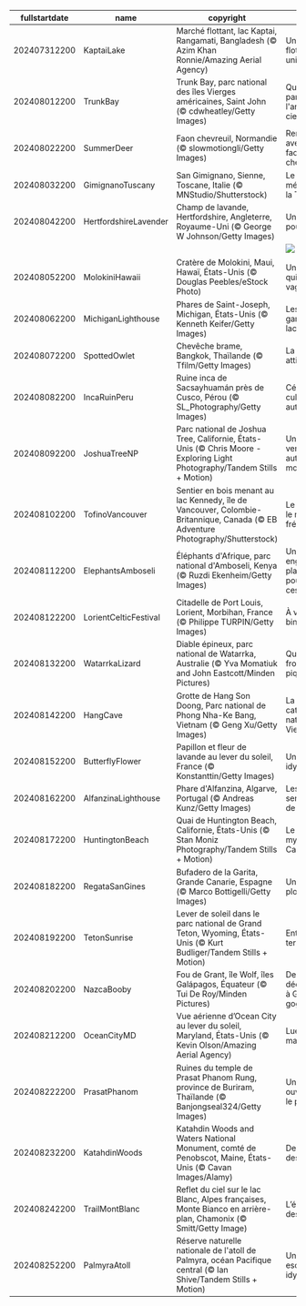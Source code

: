 |fullstartdate|name|copyright|title|image|
|--|--|--|--|--|
202407312200|KaptaiLake|Marché flottant, lac Kaptai, Rangamati, Bangladesh (© Azim Khan Ronnie/Amazing Aerial Agency)|Un marché flottant unique|![](/fr-FR/2024/08/202407312200KaptaiLake.jpg)|
202408012200|TrunkBay|Trunk Bay, parc national des îles Vierges américaines, Saint John (© cdwheatley/Getty Images)|Quelque part sous l'arc-en-ciel|![](/fr-FR/2024/08/202408012200TrunkBay.jpg)|
202408022200|SummerDeer|Faon chevreuil, Normandie (© slowmotiongli/Getty Images)|Rencontre avec les faons chevreuils|![](/fr-FR/2024/08/202408022200SummerDeer.jpg)|
202408032200|GimignanoTuscany|San Gimignano, Sienne, Toscane, Italie (© MNStudio/Shutterstock)|Le joyau médiéval de la Toscane|![](/fr-FR/2024/08/202408032200GimignanoTuscany.jpg)|
202408042200|HertfordshireLavender|Champ de lavande, Hertfordshire, Angleterre, Royaume-Uni (© George W Johnson/Getty Images)|Une mer de pourpre|![](/fr-FR/2024/08/202408042200HertfordshireLavender.jpg)|
||||![](/fr-FR/2024/08/.jpg)|
202408052200|MolokiniHawaii|Cratère de Molokini, Maui, Hawaï, États-Unis (© Douglas Peebles/eStock Photo)|Un cratère qui fait des vagues|![](/fr-FR/2024/08/202408052200MolokiniHawaii.jpg)|
202408062200|MichiganLighthouse|Phares de Saint-Joseph, Michigan, États-Unis (© Kenneth Keifer/Getty Images)|Les gardiens du lac|![](/fr-FR/2024/08/202408062200MichiganLighthouse.jpg)|
202408072200|SpottedOwlet|Chevêche brame, Bangkok, Thaïlande (© Tfilm/Getty Images)|La chouette attitude|![](/fr-FR/2024/08/202408072200SpottedOwlet.jpg)|
202408082200|IncaRuinPeru|Ruine inca de Sacsayhuamán près de Cusco, Pérou (© SL_Photography/Getty Images)|Célébrons la culture autochtone|![](/fr-FR/2024/08/202408082200IncaRuinPeru.jpg)|
202408092200|JoshuaTreeNP|Parc national de Joshua Tree, Californie, États-Unis (© Chris Moore - Exploring Light Photography/Tandem Stills + Motion)|Un paysage venu d’un autre monde|![](/fr-FR/2024/08/202408092200JoshuaTreeNP.jpg)|
202408102200|TofinoVancouver|Sentier en bois menant au lac Kennedy, île de Vancouver, Colombie-Britannique, Canada (© EB Adventure Photography/Shutterstock)|Le chemin le moins fréquenté|![](/fr-FR/2024/08/202408102200TofinoVancouver.jpg)|
202408112200|ElephantsAmboseli|Éléphants d'Afrique, parc national d'Amboseli, Kenya (© Ruzdi Ekenheim/Getty Images)|Un engagement planétaire pour sauver ces géants|![](/fr-FR/2024/08/202408112200ElephantsAmboseli.jpg)|
202408122200|LorientCelticFestival|Citadelle de Port Louis, Lorient, Morbihan, France (© Philippe TURPIN/Getty Images)|À vos binious !|![](/fr-FR/2024/08/202408122200LorientCelticFestival.jpg)|
202408132200|WatarrkaLizard|Diable épineux, parc national de Watarrka, Australie (© Yva Momatiuk and John Eastcott/Minden Pictures)|Qui s'y frotte s'y pique !|![](/fr-FR/2024/08/202408132200WatarrkaLizard.jpg)|
202408142200|HangCave|Grotte de Hang Son Doong, Parc national de Phong Nha-Ke Bang, Vietnam (© Geng Xu/Getty Images)|La cathédrale naturelle du Vietnam|![](/fr-FR/2024/08/202408142200HangCave.jpg)|
202408152200|ButterflyFlower|Papillon et fleur de lavande au lever du soleil, France (© Konstanttin/Getty Images)|Un tableau idyllique|![](/fr-FR/2024/08/202408152200ButterflyFlower.jpg)|
202408162200|AlfanzinaLighthouse|Phare d'Alfanzina, Algarve, Portugal (© Andreas Kunz/Getty Images)|Les sentinelles de la mer|![](/fr-FR/2024/08/202408162200AlfanzinaLighthouse.jpg)|
202408172200|HuntingtonBeach|Quai de Huntington Beach, Californie, États-Unis (© Stan Moniz Photography/Tandem Stills + Motion)|Le quai mythique de Californie|![](/fr-FR/2024/08/202408172200HuntingtonBeach.jpg)|
202408182200|RegataSanGines|Bufadero de la Garita, Grande Canarie, Espagne (© Marco Bottigelli/Getty Images)|Un petit plongeon ?|![](/fr-FR/2024/08/202408182200RegataSanGines.jpg)|
202408192200|TetonSunrise|Lever de soleil dans le parc national de Grand Teton, Wyoming, États-Unis (© Kurt Budliger/Tandem Stills + Motion)|Entre ciel et terre|![](/fr-FR/2024/08/202408192200TetonSunrise.jpg)|
202408202200|NazcaBooby|Fou de Grant, île Wolf, îles Galápagos, Équateur (© Tui De Roy/Minden Pictures)|Des découvertes à Galápa-gogo|![](/fr-FR/2024/08/202408202200NazcaBooby.jpg)|
202408212200|OceanCityMD|Vue aérienne d’Ocean City au lever du soleil, Maryland, États-Unis (© Kevin Olson/Amazing Aerial Agency)|Lueur matinale|![](/fr-FR/2024/08/202408212200OceanCityMD.jpg)|
202408222200|PrasatPhanom|Ruines du temple de Prasat Phanom Rung, province de Buriram, Thaïlande (© Banjongseal324/Getty Images)|Une porte ouverte sur le passé|![](/fr-FR/2024/08/202408222200PrasatPhanom.jpg)|
202408232200|KatahdinWoods|Katahdin Woods and Waters National Monument, comté de Penobscot, Maine, États-Unis (© Cavan Images/Alamy)|De l’eau et des bois|![](/fr-FR/2024/08/202408232200KatahdinWoods.jpg)|
202408242200|TrailMontBlanc|Reflet du ciel sur le lac Blanc, Alpes françaises, Monte Bianco en arrière-plan, Chamonix (© Smitt/Getty Image)|L’émeraude des Alpes|![](/fr-FR/2024/08/202408242200TrailMontBlanc.jpg)|
202408252200|PalmyraAtoll|Réserve naturelle nationale de l'atoll de Palmyra, océan Pacifique central (© Ian Shive/Tandem Stills + Motion)|Une petite escapade idyllique ?|![](/fr-FR/2024/08/202408252200PalmyraAtoll.jpg)|

